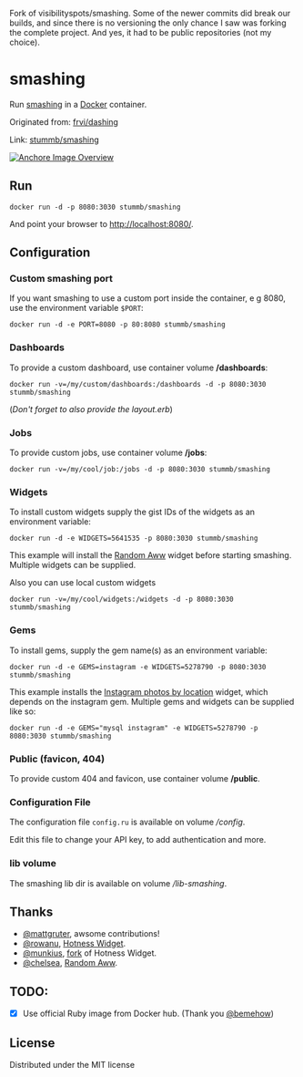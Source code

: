 
Fork of visibilityspots/smashing. Some of the newer commits did break our builds, and since
there is no versioning the only chance I saw was forking the complete project. And yes,
it had to be public repositories (not my choice).


# smashing
Run [smashing](https://github.com/Smashing/smashing) in a [Docker](http://docker.io/) container.

Originated from: [frvi/dashing](https://registry.hub.docker.com/u/frvi/dashing/)

Link: [stummb/smashing](https://registry.hub.docker.com/u/stummb/smashing/)

[![Anchore Image Overview](https://anchore.io/service/badges/image/316adb3394c43dd1caf39ccf4d9799bf9bcee549cb3aa77eee9f46e24a30ceb3)](https://anchore.io/image/dockerhub/stummb%2Fsmashing%3Alatest)


## Run
```docker run -d -p 8080:3030 stummb/smashing```

And point your browser to [http://localhost:8080/](http://localhost:8080/).


## Configuration
### Custom smashing port
If you want smashing to use a custom port inside the container, e g 8080, use the environment variable `$PORT`:

```docker run -d -e PORT=8080 -p 80:8080 stummb/smashing```

### Dashboards
To provide a custom dashboard, use container volume **/dashboards**:

```docker run -v=/my/custom/dashboards:/dashboards -d -p 8080:3030 stummb/smashing```

(*Don't forget to also provide the layout.erb*)

### Jobs
To provide custom jobs, use container volume **/jobs**:

```docker run -v=/my/cool/job:/jobs -d -p 8080:3030 stummb/smashing```

### Widgets
To install custom widgets supply the gist IDs of the widgets as an environment variable:

```docker run -d -e WIDGETS=5641535 -p 8080:3030 stummb/smashing```

This example will install the [Random Aww](https://gist.github.com/chelsea/5641535) widget
before starting smashing. Multiple widgets can be supplied.

Also you can use local custom widgets

```docker run -v=/my/cool/widgets:/widgets -d -p 8080:3030 stummb/smashing```


### Gems
To install gems, supply the gem name(s) as an environment variable:

```docker run -d -e GEMS=instagram -e WIDGETS=5278790 -p 8080:3030 stummb/smashing```

This example installs the [Instagram photos by location](https://gist.github.com/mjamieson/5278790) widget,
which depends on the instagram gem. Multiple gems and widgets can be supplied like so:

```docker run -d -e GEMS="mysql instagram" -e WIDGETS=5278790 -p 8080:3030 stummb/smashing```

### Public (favicon, 404)
To provide custom 404 and favicon, use container volume **/public**.

### Configuration File
The configuration file ```config.ru``` is available on volume */config*.

Edit this file to change your API key, to add authentication and more.

### lib volume
The smashing lib dir is available on volume */lib-smashing*.

## Thanks
- [@mattgruter](https://github.com/mattgruter), awsome contributions!
- [@rowanu](https://github.com/rowanu), [Hotness Widget](https://gist.github.com/rowanu/6246149).
- [@munkius](https://github.com/munkius), [fork](https://gist.github.com/munkius/9209839) of Hotness Widget.
- [@chelsea](https://github.com/chelsea), [Random Aww](https://gist.github.com/chelsea/5641535).

## TODO:
- [x] Use official Ruby image from Docker hub. (Thank you [@bemehow](https://github.com/bemehow))

## License
Distributed under the MIT license
